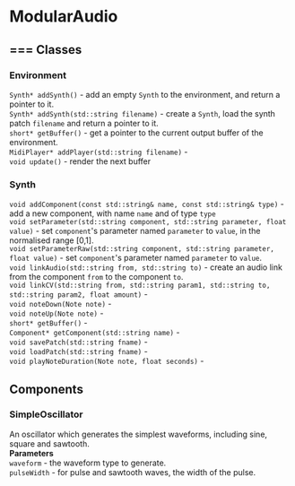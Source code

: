 # ModularAudio
===
Classes
---
### Environment
`Synth* addSynth()` - add an empty `Synth` to the environment, and return a pointer to it.  
`Synth* addSynth(std::string filename)` - create a `Synth`, load the synth patch `filename` and return a pointer to it.  
`short* getBuffer()` - get a pointer to the current output buffer of the environment.  
`MidiPlayer* addPlayer(std::string filename)` -  
`void update()` - render the next buffer
### Synth
`void addComponent(const std::string& name, const std::string& type)` - add a new component, with name `name` and of type `type`  
`void setParameter(std::string component, std::string parameter, float value)` -  set `component`'s parameter named `parameter` to `value`, in the normalised range [0,1].  
`void setParameterRaw(std::string component, std::string parameter, float value)` - set `component`'s parameter named `parameter` to `value`.  
`void linkAudio(std::string from, std::string to)` - create an audio link from the component `from` to the component `to`.  
`void linkCV(std::string from, std::string param1, std::string to, std::string param2, float amount)` -  
`void noteDown(Note note)` -  
`void noteUp(Note note)` -  
`short* getBuffer()` -  
`Component* getComponent(std::string name)` -  
`void savePatch(std::string fname)` -  
`void loadPatch(std::string fname)` -  
`void playNoteDuration(Note note, float seconds)` -  

Components
---
### SimpleOscillator
An oscillator which generates the simplest waveforms, including sine, square and sawtooth.  
**Parameters**  
`waveform` - the waveform type to generate.  
`pulseWidth` - for pulse and sawtooth waves, the width of the pulse.
